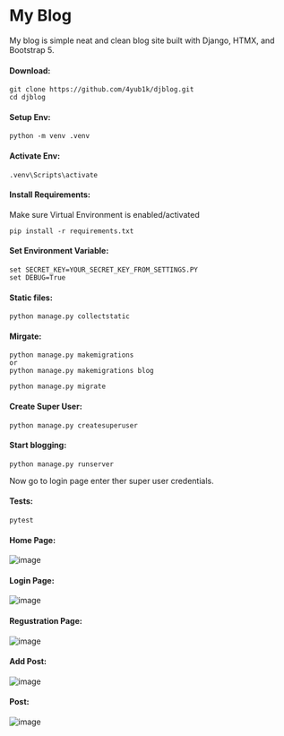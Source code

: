 # My Blog

My blog is simple neat and clean blog site built with Django, HTMX, and Bootstrap 5.

#### Download:
```
git clone https://github.com/4yub1k/djblog.git
cd djblog
```

#### Setup Env:
```
python -m venv .venv
```
#### Activate Env:
```
.venv\Scripts\activate
```

#### Install Requirements:
Make sure Virtual Environment is enabled/activated
```
pip install -r requirements.txt
```

#### Set Environment Variable:
```
set SECRET_KEY=YOUR_SECRET_KEY_FROM_SETTINGS.PY
set DEBUG=True
```

#### Static files:
```
python manage.py collectstatic
```

#### Mirgate:
```
python manage.py makemigrations
or
python manage.py makemigrations blog

python manage.py migrate
```

#### Create Super User:
```
python manage.py createsuperuser
```

#### Start blogging:
```
python manage.py runserver
```
Now go to login page enter ther super user credentials.

#### Tests:
```
pytest
```
#### Home Page:
![image](https://user-images.githubusercontent.com/45902447/218100011-89e5be96-af6c-45c1-8ec9-f9bf30f96bc8.png)

#### Login Page:
![image](https://user-images.githubusercontent.com/45902447/218100144-c4f2c029-4574-41f4-98ea-049d411ec16b.png)

#### Regustration Page:
![image](https://user-images.githubusercontent.com/45902447/218100250-40e72d8a-c679-480c-b34f-4f353e5b29d3.png)

#### Add Post:
![image](https://user-images.githubusercontent.com/45902447/218100379-930b4f1e-5fea-475f-a423-de3f3aa7c17e.png)

#### Post:
![image](https://user-images.githubusercontent.com/45902447/218100563-d6e0e92d-a264-4ca8-bbca-4281247c6fac.png)


